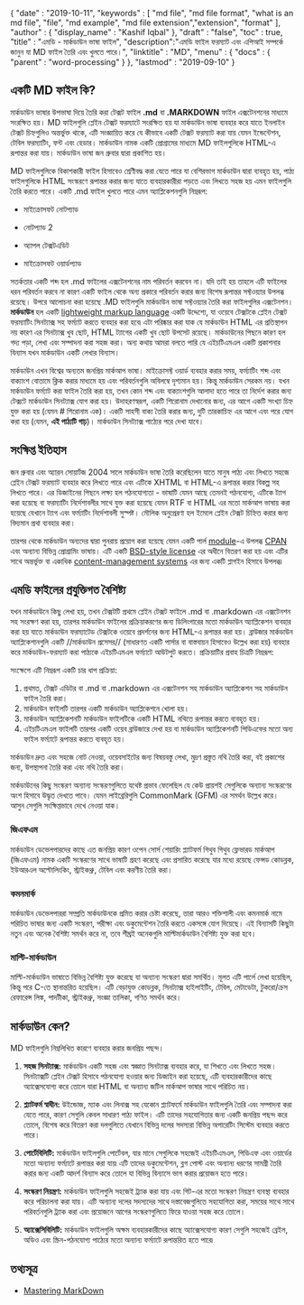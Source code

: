 {
  "date" : "2019-10-11",
  "keywords" : [ "md file", "md file format", "what is an md file", "file", "md example", "md file extension","extension", "format" ],
  "author" : {
    "display_name" : "Kashif Iqbal"
},
  "draft" : "false",
  "toc" : true,
  "title" : "এমডি - মার্কডাউন ভাষা ফাইল",
  "description":"এমডি ফাইল ফরম্যাট এবং এপিআই সম্পর্কে জানুন যা MD ফাইল তৈরি এবং খুলতে পারে।",
  "linktitle" : "MD",
  "menu" : {
    "docs" : {
      "parent" : "word-processing"
}
},
  "lastmod" : "2019-09-10"
}

## একটি MD ফাইল কি?

মার্কডাউন ভাষার উপভাষা দিয়ে তৈরি করা টেক্সট ফাইল **.md** বা **.MARKDOWN** ফাইল এক্সটেনশনের মাধ্যমে সংরক্ষিত হয়। MD ফাইলগুলি প্লেইন টেক্সট ফরম্যাটে সংরক্ষিত হয় যা মার্কডাউন ভাষা ব্যবহার করে যাতে ইনলাইন টেক্সট চিহ্নগুলিও অন্তর্ভুক্ত থাকে, এটি সংজ্ঞায়িত করে যে কীভাবে একটি টেক্সট ফরম্যাট করা যায় যেমন ইন্ডেন্টেশন, টেবিল ফরম্যাটিং, ফন্ট এবং হেডার। মার্কডাউন নামক একটি প্রোগ্রামের মাধ্যমে MD ফাইলগুলিকে HTML-এ রূপান্তর করা যায়। মার্কডাউন ভাষা জন গ্রুবার দ্বারা প্রকাশিত হয়।

MD ফাইলগুলিকে বিকাশকারী ফাইল হিসাবেও শ্রেণীবদ্ধ করা যেতে পারে যা বেশিরভাগ মার্কডাউন দ্বারা ব্যবহৃত হয়, পাঠ্য ফাইলগুলিকে HTML সংস্করণে রূপান্তর করার জন্য যাতে ব্যবহারকারীরা পড়তে এবং লিখতে সহজ হয় এমন ফাইলগুলি তৈরি করতে পারে। একটি .md ফাইল খুলতে পারে এমন অ্যাপ্লিকেশনগুলি নিম্নরূপ:

* মাইক্রোসফট নোটপ্যাড

* নোটপ্যাড 2

* অ্যাপল টেক্সটএডিট

* মাইক্রোসফট ওয়ার্ডপ্যাড


সতর্কতার একটি শব্দ হল .md ফাইলের এক্সটেনশনের নাম পরিবর্তন করবেন না। যদি তাই হয় তাহলে এটি ফাইলের ধরন পরিবর্তন করবে না কারণ একটি ফাইল থেকে অন্য প্রকারে পরিবর্তন করার জন্য বিশেষ রূপান্তর সফ্টওয়্যার উপলব্ধ রয়েছে। উপরে আলোচনা করা হয়েছে .MD ফাইলগুলি মার্কডাউন ভাষা সফ্টওয়্যার তৈরি করা ফাইলগুলির এক্সটেনশন। **মার্কডাউন** হল একটি [lightweight markup language](https://en.wikipedia.org/wiki/Lightweight_markup_language) একটি উদ্দেশ্যে, যা ওয়েবে টেক্সটকে প্লেইন টেক্সট ফরম্যাটিং সিনট্যাক্স সহ ফর্ম্যাট করতে ব্যবহার করা হবে৷ এটা পরিষ্কার করা যাক যে মার্কডাউন HTML এর প্রতিস্থাপন নয় কারণ এর সিনট্যাক্স খুব ছোট, HTML ট্যাগের একটি খুব ছোট উপসেট রয়েছে। মার্কডাউনের পিছনে কারণ হল গদ্য পড়া, লেখা এবং সম্পাদনা করা সহজ করা। অন্য কথায় আমরা বলতে পারি যে এইচটিএমএল একটি প্রকাশনার বিন্যাস যখন মার্কডাউন একটি লেখার বিন্যাস।

মার্কডাউন এখন বিশ্বের অন্যতম জনপ্রিয় মার্কআপ ভাষা। মাইক্রোসফ্ট ওয়ার্ড ব্যবহার করার সময়, ফর্ম্যাটিং শব্দ এবং বাক্যাংশ বোতামে ক্লিক করার মাধ্যমে হয় এবং পরিবর্তনগুলি অবিলম্বে দৃশ্যমান হয়। কিন্তু মার্কডাউন সেরকম নয়। যখন মার্কডাউন ফর্ম্যাট করা ফাইল তৈরি করা হয়, তখন কোন শব্দ এবং বাক্যাংশগুলি আলাদা হতে পারে তা নির্দেশ করার জন্য টেক্সটে মার্কডাউন সিনট্যাক্স যোগ করা হয়। উদাহরণস্বরূপ, একটি শিরোনাম দেখানোর জন্য, এর আগে একটি সংখ্যা চিহ্ন যুক্ত করা হয় (যেমন # শিরোনাম এক)। একটি সাহসী বাক্য তৈরি করার জন্য, দুটি তারকাচিহ্ন এর আগে এবং পরে যোগ করা হয় (যেমন, **এই পাঠ্যটি গাঢ়**)। মার্কডাউন সিনট্যাক্স পাঠ্যের পরে দেখা যাবে।

## সংক্ষিপ্ত ইতিহাস

জন গ্রুবার এবং অ্যারন সোয়ার্টজ 2004 সালে মার্কডাউন ভাষা তৈরি করেছিলেন যাতে মানুষ পাঠ্য এবং লিখতে সহজে প্লেইন টেক্সট ফরম্যাট ব্যবহার করে লিখতে পারে এবং এটিকে XHTML বা HTML-এ রূপান্তর করার বিকল্প সহ লিখতে পারে। এর ডিজাইনের পিছনে লক্ষ্য হল পঠনযোগ্যতা - ভাষাটি যেমন আছে তেমনই পঠনযোগ্য, এটিকে ট্যাগ করা হয়েছে বা ফরম্যাটিং নির্দেশাবলীর সাথে যুক্ত করা হয়েছে যেমন RTF বা HTML এর মতো মার্কআপ ভাষায় করা হয়েছে যেখানে ট্যাগ এবং ফর্ম্যাটিং নির্দেশাবলী সুস্পষ্ট। মৌলিক অনুপ্রেরণা হল ইমেলে প্লেইন টেক্সট চিহ্নিত করার জন্য বিদ্যমান প্রথা ব্যবহার করা।

তারপর থেকে মার্কডাউন অন্যদের দ্বারা পুনরায় প্রয়োগ করা হয়েছে যেমন একটি পার্ল [module](https://en.wikipedia.org/wiki/Modular_programming)-এ উপলব্ধ [CPAN](https://en.wikipedia.org/wiki/CPAN) এবং অন্যান্য বিভিন্ন প্রোগ্রামিং ভাষায়। এটি একটি [BSD-style license](https://en.wikipedia.org/wiki/BSD_license) এর অধীনে বিতরণ করা হয় এবং এটির সাথে অন্তর্ভুক্ত বা একাধিক [content-management systems](https://en.wikipedia.org/wiki/Content_management_system) এর জন্য একটি প্লাগইন হিসাবে উপলব্ধ৷

## এমডি ফাইলের প্রযুক্তিগত বৈশিষ্ট্য

যখন মার্কডাউনে কিছু লেখা হয়, তখন টেক্সটটি প্রথমে প্লেইন টেক্সট ফাইলে .md বা .markdown এর এক্সটেনশন সহ সংরক্ষণ করা হয়, তারপর মার্কডাউন ফাইলের প্রক্রিয়াকরণের জন্য ডিলিংগারের মতো মার্কডাউন অ্যাপ্লিকেশন ব্যবহার করা হয় যাতে মার্কডাউন ফরম্যাটেড টেক্সটকে ওয়েবে প্রদর্শনের জন্য HTML-এ রূপান্তর করা হয়। ব্রাউজার মার্কডাউন অ্যাপ্লিকেশানগুলি একটি //মার্কডাউন প্রসেসর// (সাধারণত একটি পার্সার বা বাস্তবায়ন হিসাবেও উল্লেখ করা হয়) ব্যবহার করে মার্কডাউন-ফরম্যাট করা পাঠ্যকে এইচটিএমএল ফর্ম্যাটে আউটপুট করতে। প্রক্রিয়াটির প্রবাহ চিত্রটি নিম্নরূপ:

সংক্ষেপে এটি নিম্নরূপ একটি চার ধাপ প্রক্রিয়া:

1. প্রথমত, টেক্সট এডিটর বা .md বা .markdown এর এক্সটেনশন সহ মার্কডাউন অ্যাপ্লিকেশন সহ মার্কডাউন ফাইল তৈরি করা।
1. মার্কডাউন ফাইলটি তারপর একটি মার্কডাউন অ্যাপ্লিকেশনে খোলা হয়।
1. মার্কডাউন অ্যাপ্লিকেশনটি মার্কডাউন ফাইলটিকে একটি HTML নথিতে রূপান্তর করতে ব্যবহৃত হয়।
1. এইচটিএমএল ফাইলটি তারপর একটি ওয়েব ব্রাউজারে দেখা হয় বা মার্কডাউন অ্যাপ্লিকেশনটি পিডিএফের মতো অন্য ফাইল ফর্ম্যাটে রূপান্তর করতে ব্যবহৃত হয়।

মার্কডাউন দ্রুত এবং সহজে নোট নেওয়া, ওয়েবসাইটের জন্য বিষয়বস্তু লেখা, মুদ্রণ প্রস্তুত নথি তৈরি করা, বই প্রকাশের জন্য, উপস্থাপনা তৈরি করা এবং নথি তৈরি করা।

মার্কডাউনের কিছু সংস্করণ অন্যান্য সংস্করণগুলিতে যথেষ্ট প্রভাব ফেলেছিল যে কেউ প্রায়শই সেগুলিকে অন্যান্য সংস্করণের অংশ হিসাবে উদ্ধৃত দেখতে পাবে। যেমন লাইব্রেরিগুলি CommonMark (GFM) এর সমর্থন উল্লেখ করে। আসুন সেগুলি সংক্ষিপ্তভাবে দেখে নেওয়া যাক।

### জিএফএম
মার্কডাউন ডেভেলপারদের কাছে এত জনপ্রিয় কারণ ওপেন সোর্স শেয়ারিং প্ল্যাটফর্ম গিথুব গিথুব ফ্লেভারড মার্কআপ (জিএফএম) নামক একটি সংস্করণের সাথে ভাষাটি গ্রহণ করেছে এবং প্রসারিত করেছে যার মধ্যে রয়েছে ফেন্সড কোডব্লক, ইউআরএল অল্টোলিংকিং, স্ট্রাইকথ্রু, টেবিল এবং করণীয় তৈরি করা।

### কমনমার্ক
মার্কডাউন ডেভেলপাররা সম্প্রতি মার্কডাউনকে প্রমিত করার চেষ্টা করেছে, তারা আরও শক্তিশালী এবং কমনমার্ক নামে পরিচিত ভাষার জন্য একটি সংস্করণ, পরীক্ষা এবং ডকুমেন্টেশন তৈরি করতে একসঙ্গে যোগ দিয়েছে। এই বিন্যাসটি কিছুটা নতুন এবং অনেক বৈশিষ্ট্য সমর্থন করে না, তবে শীঘ্রই অনেকগুলি মাল্টিমার্কডাউন বৈশিষ্ট্য যুক্ত করা হবে।

### মাল্টি-মার্কডাউন
মাল্টি-মার্কডাউন ভাষাতে বিভিন্ন বৈশিষ্ট্য যুক্ত করেছে যা অন্যান্য সংস্করণ দ্বারা সমর্থিত। মূলত এটি পার্লে লেখা হয়েছিল, কিন্তু পরে C-তে স্থানান্তরিত হয়েছিল। এটি বেড়াযুক্ত কোডব্লক, সিনট্যাক্স হাইলাইটিং, টেবিল, মেটাডেটা, টুকরো/ক্রস রেফারেন্স লিঙ্ক, পাদটীকা, স্ট্রাইকথ্রু, সংজ্ঞা তালিকা, গণিত সমর্থন করে।

## মার্কডাউন কেন?

MD ফাইলগুলি নিম্নলিখিত কারণে ব্যবহার করার জনপ্রিয় পছন্দ।

1. **সহজ সিনট্যাক্স:** মার্কডাউন একটি সহজ এবং স্বজ্ঞাত সিনট্যাক্স ব্যবহার করে, যা শিখতে এবং লিখতে সহজ। সিনট্যাক্সটি প্লেইন টেক্সট হিসাবে পঠনযোগ্য হওয়ার জন্য ডিজাইন করা হয়েছে, এটি ব্যবহারকারীদের কাছে অ্যাক্সেসযোগ্য করে তোলে যারা HTML বা অন্যান্য জটিল মার্কআপ ভাষার সাথে পরিচিত নয়।

1. **প্ল্যাটফর্ম স্বাধীন:** উইন্ডোজ, ম্যাক এবং লিনাক্স সহ যেকোন প্ল্যাটফর্মে মার্কডাউন ফাইলগুলি তৈরি এবং সম্পাদনা করা যেতে পারে, কারণ সেগুলি কেবল সাধারণ পাঠ্য ফাইল। এটি তাদের সহযোগিতার জন্য একটি জনপ্রিয় পছন্দ করে তোলে, বিশেষ করে বিতরণ করা দলগুলিতে যেখানে বিভিন্ন দলের সদস্যরা বিভিন্ন অপারেটিং সিস্টেম ব্যবহার করতে পারে।

1. **পোর্টেবিলিটি:** মার্কডাউন ফাইলগুলি পোর্টেবল, যার মানে সেগুলিকে সহজেই এইচটিএমএল, পিডিএফ এবং ওয়ার্ডের মতো অন্যান্য ফর্ম্যাটে রূপান্তর করা যায়৷ এটি তাদের ডকুমেন্টেশন, ব্লগ পোস্ট এবং অন্যান্য ধরণের সামগ্রী তৈরি করার জন্য একটি আদর্শ বিন্যাস করে তোলে যা বিভিন্ন বিন্যাসে ভাগ করার প্রয়োজন হতে পারে।

1. **সংস্করণ নিয়ন্ত্রণ:** মার্কডাউন ফাইলগুলি সহজেই ট্র্যাক করা যায় এবং গিট-এর মতো সংস্করণ নিয়ন্ত্রণ ব্যবস্থা ব্যবহার করে পরিচালনা করা যায়। এটি অন্যান্য দলের সদস্যদের সাথে দস্তাবেজগুলিতে সহযোগিতা করা, সময়ের সাথে সাথে পরিবর্তনগুলি ট্র্যাক করা এবং প্রয়োজনে আগের সংস্করণগুলিতে ফিরে যাওয়া সহজ করে তোলে।

1. **অ্যাক্সেসিবিলিটি:** মার্কডাউন ফাইলগুলি অক্ষম ব্যবহারকারীদের কাছে অ্যাক্সেসযোগ্য কারণ সেগুলি সহজেই ব্রেইল, অডিও এবং স্ক্রিন-পঠনযোগ্য পাঠ্যের মতো অন্যান্য ফর্ম্যাটে রূপান্তরিত হতে পারে৷

## তথ্যসূত্র

 * [Mastering MarkDown](https://docs.github.com/en/get-started/writing-on-github/getting-started-with-writing-and-formatting-on-github/basic-writing-and-formatting-syntax)

